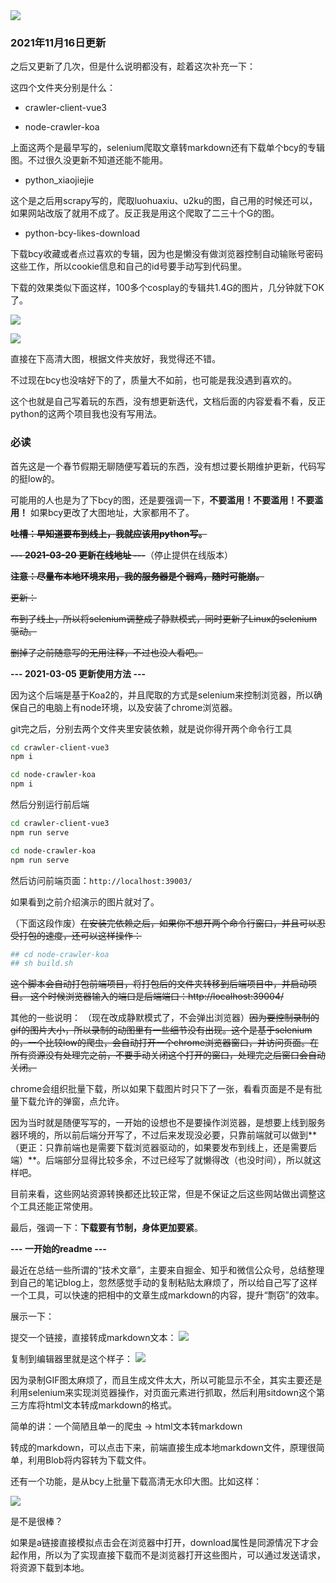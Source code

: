 <img class="banner-pic" src="http://oss.slybootslion.com/blog/Konachan.com - 313616 anthropomorphism azur_lane belfast_(azur_lane) blue_eyes breasts cleavage formidable_(azur_lane) logo long_hair miyase_mahiro red_eyes white_hair.jpg?x-oss-process=image/auto-orient,1/quality,q_80/watermark,text_c2x5Ym9vdHNsaW9u,color_ffffff,size_40,shadow_70,t_74,x_10,y_10"/>

### 2021年11月16日更新

之后又更新了几次，但是什么说明都没有，趁着这次补充一下：

这四个文件夹分别是什么：

- crawler-client-vue3

- node-crawler-koa

上面这两个是最早写的，selenium爬取文章转markdown还有下载单个bcy的专辑图。不过很久没更新不知道还能不能用。

- python_xiaojiejie

这个是之后用scrapy写的，爬取luohuaxiu、u2ku的图，自己用的时候还可以，如果网站改版了就用不成了。反正我是用这个爬取了二三十个G的图。

- python-bcy-likes-download

下载bcy收藏或者点过喜欢的专辑，因为也是懒没有做浏览器控制自动输账号密码这些工作，所以cookie信息和自己的id号要手动写到代码里。

下载的效果类似下面这样，100多个cosplay的专辑共1.4G的图片，几分钟就下OK了。

![](http://oss.slybootslion.com/static/gif_crawler_bcy.gif)

![](http://oss.slybootslion.com/static/png_crawler_bcy.png)

直接在下高清大图，根据文件夹放好，我觉得还不错。

不过现在bcy也没啥好下的了，质量大不如前，也可能是我没遇到喜欢的。

这个也就是自己写着玩的东西，没有想更新迭代，文档后面的内容爱看不看，反正python的这两个项目我也没有写用法。


### 必读

首先这是一个春节假期无聊随便写着玩的东西，没有想过要长期维护更新，代码写的挺low的。

可能用的人也是为了下bcy的图，还是要强调一下，**不要滥用！不要滥用！不要滥用！** 如果bcy更改了大图地址，大家都用不了。

~~**吐槽：早知道要布到线上，我就应该用python写。**~~

~~**--- 2021-03-20 更新在线地址 ---**~~（停止提供在线版本）

~~**注意：尽量布本地环境来用，我的服务器是个弱鸡，随时可能崩。**~~


~~更新：~~

~~布到了线上，所以将selenium调整成了静默模式，同时更新了Linux的selenium驱动。~~

~~删掉了之前随意写的无用注释，不过也没人看吧。~~


**--- 2021-03-05 更新使用方法 ---**

因为这个后端是基于Koa2的，并且爬取的方式是selenium来控制浏览器，所以确保自己的电脑上有node环境，以及安装了chrome浏览器。

git完之后，分别去两个文件夹里安装依赖，就是说你得开两个命令行工具
```bash
cd crawler-client-vue3
npm i
```

```bash
cd node-crawler-koa
npm i
```

然后分别运行前后端
```bash
cd crawler-client-vue3
npm run serve
```

```bash
cd node-crawler-koa
npm run serve
```

然后访问前端页面：`http://localhost:39003/`

如果看到之前介绍演示的图片就对了。

（下面这段作废）~~在安装完依赖之后，如果你不想开两个命令行窗口，并且可以忍受打包的速度，还可以这样操作：~~
```bash
## cd node-crawler-koa
## sh build.sh
```
~~这个脚本会自动打包前端项目，将打包后的文件夹转移到后端项目中，并启动项目。
这个时候浏览器输入的端口是后端端口：http://localhost:39004/~~ 

其他的一些说明：
（现在改成静默模式了，不会弹出浏览器）~~因为要控制录制的gif的图片大小，所以录制的动图里有一些细节没有出现。这个是基于selenium的，一个比较low的爬虫，会自动打开一个chrome浏览器窗口，并访问页面。在所有资源没有处理完之前，不要手动关闭这个打开的窗口，处理完之后窗口会自动关闭。~~

chrome会组织批量下载，所以如果下载图片时只下了一张，看看页面是不是有批量下载允许的弹窗，点允许。

因为当时就是随便写写的，一开始的设想也不是要操作浏览器，是想要上线到服务器环境的，所以前后端分开写了，不过后来发现没必要，只靠前端就可以做到**（更正：只靠前端也是需要下载浏览器驱动的，如果要发布到线上，还是需要后端）**。后端部分显得比较多余，不过已经写了就懒得改（也没时间），所以就这样吧。

目前来看，这些网站资源转换都还比较正常，但是不保证之后这些网站做出调整这个工具还能正常使用。

最后，强调一下：**下载要有节制，身体更加要紧**。


**--- 一开始的readme ---**

最近在总结一些所谓的“技术文章”，主要来自掘金、知乎和微信公众号，总结整理到自己的笔记blog上，忽然感觉手动的复制粘贴太麻烦了，所以给自己写了这样一个工具，可以快速的把相中的文章生成markdown的内容，提升“剽窃”的效率。

展示一下：

提交一个链接，直接转成markdown文本：
<img class="banner-pic" src="http://oss.slybootslion.com/blog/给自己写了一个工具01.gif"/>

复制到编辑器里就是这个样子：
<img class="banner-pic" src="http://oss.slybootslion.com/blog/给自己写了一个工具02.gif"/>

因为录制GIF图太麻烦了，而且生成文件太大，所以可能显示不全，其实主要还是利用selenium来实现浏览器操作，对页面元素进行抓取，然后利用sitdown这个第三方库将html文本转成markdown的格式。

简单的讲：一个简陋且单一的爬虫 → html文本转markdown

转成的markdown，可以点击下来，前端直接生成本地markdown文件，原理很简单，利用Blob将内容转为下载文件。

还有一个功能，是从bcy上批量下载高清无水印大图。比如这样：

<img class="banner-pic" src="http://oss.slybootslion.com/blog/给自己写了一个工具03.gif"/>

是不是很棒？

如果是a链接直接模拟点击会在浏览器中打开，download属性是同源情况下才会起作用，所以为了实现直接下载而不是浏览器打开这些图片，可以通过发送请求，将资源下载到本地。
